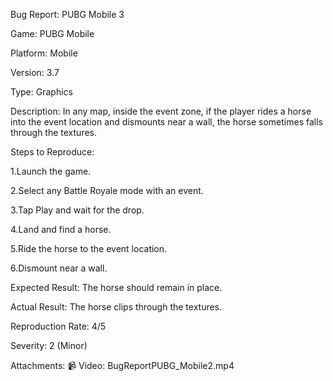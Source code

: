 Bug Report: PUBG Mobile 3

Game: PUBG Mobile

Platform: Mobile

Version: 3.7

Type: Graphics

Description:
In any map, inside the event zone, if the player rides a horse into the event location and dismounts near a wall, the horse sometimes falls through the textures.

Steps to Reproduce:

1.Launch the game.

2.Select any Battle Royale mode with an event.

3.Tap Play and wait for the drop.

4.Land and find a horse.

5.Ride the horse to the event location.

6.Dismount near a wall.

Expected Result:
The horse should remain in place.

Actual Result:
The horse clips through the textures.

Reproduction Rate:
4/5

Severity:
2 (Minor)

Attachments:
📹 Video: BugReportPUBG_Mobile2.mp4








